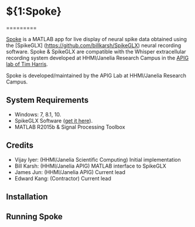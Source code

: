 # ${1:Spoke}
=========

[Spoke](https://github.com/jamesjun/spoke) is a MATLAB app for live display of neural 
spike data obtained using the [SpikeGLX] (https://github.com/billkarsh/SpikeGLX) neural 
recording software. Spoke & SpikeGLX are compatible with the Whisper extracellular recording 
system developed at HHMI/Janelia Research Campus in the [APIG lab of Tim Harris](https://www.janelia.org/lab/harris-lab-apig). 

Spoke is developed/maintained by the APIG Lab at HHMI/Janelia Research Campus.

## System Requirements

* Windows: 7, 8.1, 10.
* SpikeGLX Software ([get it here](http://billkarsh.github.io/SpikeGLX)).
* MATLAB R2015b & Signal Processing Toolbox

## Credits
* Vijay Iyer: (HHMI/Janelia Scientific Computing) Initial implementation 
* Bill Karsh: (HHMI/Janelia APIG) MATLAB interface to SpikeGLX
* James Jun: (HHMI/Janelia APIG) Current lead 
* Edward Kang: (Contractor) Current lead

## Installation

## Running Spoke
